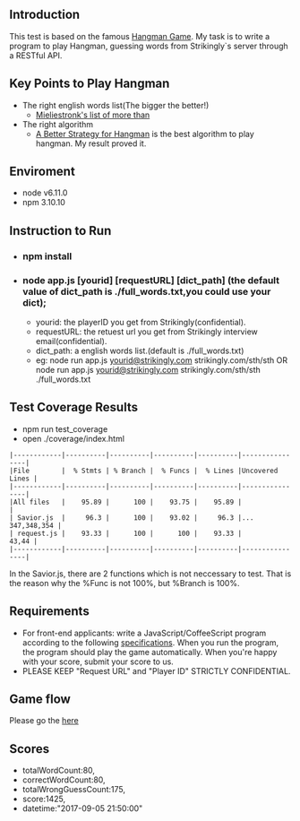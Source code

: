 ## Introduction
This test is based on the famous [Hangman Game](https://en.wikipedia.org/wiki/Hangman_(game)). My task is to write a program to play Hangman, guessing words from Strikingly`s server through a RESTful API.



## Key Points to Play Hangman
- The right english words list(The bigger the better!)
  - [Mieliestronk's list of more than](http://www.mieliestronk.com/wordlist.html)
- The right algorithm
  - [A Better Strategy for Hangman](http://lifehacker.com/5898720/a-better-strategy-for-hangman) is the best algorithm to play hangman. My result proved it.


## Enviroment
- node v6.11.0
- npm 3.10.10

## Instruction to Run
- ### npm install
- ### node app.js [yourid] [requestURL] [dict_path] (the default value of dict_path is ./full_words.txt,you could use your dict);
  - yourid: the playerID you get from Strikingly(confidential).
  - requestURL: the retuest url you get from Strikingly interview email(confidential).
  - dict_path: a english words list.(default is ./full_words.txt)
  - eg: node run app.js yourid@strikingly.com strikingly.com/sth/sth OR node run app.js yourid@strikingly.com strikingly.com/sth/sth ./full_words.txt

## Test Coverage Results
- npm run test_coverage
- open ./coverage/index.html
```
|------------|----------|----------|----------|----------|----------------|
|File        |  % Stmts | % Branch |  % Funcs |  % Lines |Uncovered Lines |
|------------|----------|----------|----------|----------|----------------|
|All files   |    95.89 |      100 |    93.75 |    95.89 |                |
| Savior.js  |     96.3 |      100 |    93.02 |     96.3 |... 347,348,354 |
| request.js |    93.33 |      100 |      100 |    93.33 |          43,44 |
|------------|----------|----------|----------|----------|----------------|

```
In the Savior.js, there are 2 functions which is not neccessary to test. That is the reason why the %Func is not 100%, but %Branch is 100%.


## Requirements
- For front-end applicants: write a JavaScript/CoffeeScript program according to the following [specifications](https://github.com/joycehan/strikingly-interview-test-instructions/tree/new). When you run the program, the program should play the game automatically. When you're happy with your score, submit your score to us.
- PLEASE KEEP "Request URL" and "Player ID" STRICTLY CONFIDENTIAL.


## Game flow
Please go the [here](https://github.com/joycehan/strikingly-interview-test-instructions/tree/new)

## Scores
- totalWordCount:80,
- correctWordCount:80,
- totalWrongGuessCount:175,
- score:1425,
- datetime:"2017-09-05 21:50:00"